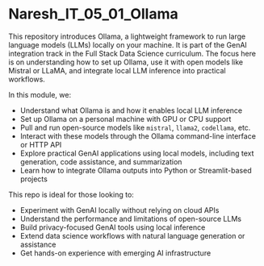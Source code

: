 # Naresh_IT_05_01_Ollama

This repository introduces Ollama, a lightweight framework to run large language models (LLMs) locally on your machine. It is part of the GenAI integration track in the Full Stack Data Science curriculum. The focus here is on understanding how to set up Ollama, use it with open models like Mistral or LLaMA, and integrate local LLM inference into practical workflows.

In this module, we:

- Understand what Ollama is and how it enables local LLM inference
- Set up Ollama on a personal machine with GPU or CPU support
- Pull and run open-source models like `mistral`, `llama2`, `codellama`, etc.
- Interact with these models through the Ollama command-line interface or HTTP API
- Explore practical GenAI applications using local models, including text generation, code assistance, and summarization
- Learn how to integrate Ollama outputs into Python or Streamlit-based projects

This repo is ideal for those looking to:

- Experiment with GenAI locally without relying on cloud APIs
- Understand the performance and limitations of open-source LLMs
- Build privacy-focused GenAI tools using local inference
- Extend data science workflows with natural language generation or assistance
- Get hands-on experience with emerging AI infrastructure
